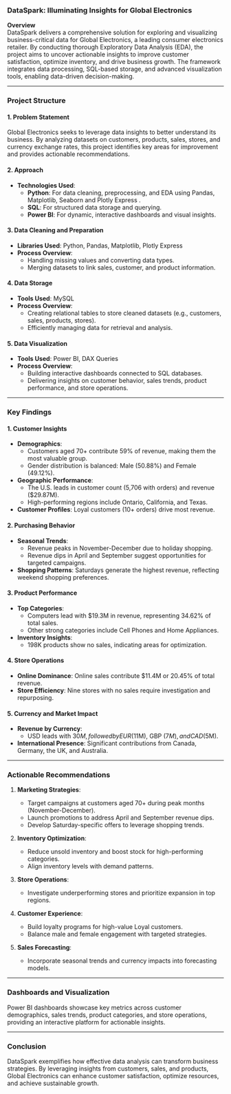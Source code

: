 ### DataSpark: Illuminating Insights for Global Electronics  

**Overview**  
DataSpark delivers a comprehensive solution for exploring and visualizing business-critical data for Global Electronics, a leading consumer electronics retailer. By conducting thorough Exploratory Data Analysis (EDA), the project aims to uncover actionable insights to improve customer satisfaction, optimize inventory, and drive business growth. The framework integrates data processing, SQL-based storage, and advanced visualization tools, enabling data-driven decision-making.  

---

### **Project Structure**  

#### **1. Problem Statement**  
Global Electronics seeks to leverage data insights to better understand its business. By analyzing datasets on customers, products, sales, stores, and currency exchange rates, this project identifies key areas for improvement and provides actionable recommendations.  

#### **2. Approach**  
- **Technologies Used**:  
  - **Python**: For data cleaning, preprocessing, and EDA using Pandas, Matplotlib, Seaborn and Plotly Express .  
  - **SQL**: For structured data storage and querying.  
  - **Power BI**: For dynamic, interactive dashboards and visual insights.  

#### **3. Data Cleaning and Preparation**  
- **Libraries Used**: Python, Pandas, Matplotlib, Plotly Express  
- **Process Overview**:  
  - Handling missing values and converting data types.  
  - Merging datasets to link sales, customer, and product information.  

#### **4. Data Storage**  
- **Tools Used**: MySQL  
- **Process Overview**:  
  - Creating relational tables to store cleaned datasets (e.g., customers, sales, products, stores).  
  - Efficiently managing data for retrieval and analysis.  

#### **5. Data Visualization**  
- **Tools Used**: Power BI, DAX Queries  
- **Process Overview**:  
  - Building interactive dashboards connected to SQL databases.  
  - Delivering insights on customer behavior, sales trends, product performance, and store operations.  

---

### **Key Findings**  

#### **1. Customer Insights**  
- **Demographics**:  
  - Customers aged 70+ contribute 59% of revenue, making them the most valuable group.  
  - Gender distribution is balanced: Male (50.88%) and Female (49.12%).  
- **Geographic Performance**:  
  - The U.S. leads in customer count (5,706 with orders) and revenue ($29.87M).  
  - High-performing regions include Ontario, California, and Texas.  
- **Customer Profiles**: Loyal customers (10+ orders) drive most revenue.  

#### **2. Purchasing Behavior**  
- **Seasonal Trends**:  
  - Revenue peaks in November-December due to holiday shopping.  
  - Revenue dips in April and September suggest opportunities for targeted campaigns.  
- **Shopping Patterns**: Saturdays generate the highest revenue, reflecting weekend shopping preferences.  

#### **3. Product Performance**  
- **Top Categories**:  
  - Computers lead with $19.3M in revenue, representing 34.62% of total sales.  
  - Other strong categories include Cell Phones and Home Appliances.  
- **Inventory Insights**:  
  - 198K products show no sales, indicating areas for optimization.  

#### **4. Store Operations**  
- **Online Dominance**: Online sales contribute $11.4M or 20.45% of total revenue.  
- **Store Efficiency**: Nine stores with no sales require investigation and repurposing.  

#### **5. Currency and Market Impact**  
- **Revenue by Currency**:  
  - USD leads with $30M, followed by EUR ($11M), GBP ($7M), and CAD ($5M).  
- **International Presence**: Significant contributions from Canada, Germany, the UK, and Australia.  

---

### **Actionable Recommendations**  
1. **Marketing Strategies**:  
   - Target campaigns at customers aged 70+ during peak months (November-December).  
   - Launch promotions to address April and September revenue dips.  
   - Develop Saturday-specific offers to leverage shopping trends.  

2. **Inventory Optimization**:  
   - Reduce unsold inventory and boost stock for high-performing categories.  
   - Align inventory levels with demand patterns.  

3. **Store Operations**:  
   - Investigate underperforming stores and prioritize expansion in top regions.  

4. **Customer Experience**:  
   - Build loyalty programs for high-value Loyal customers.  
   - Balance male and female engagement with targeted strategies.  

5. **Sales Forecasting**:  
   - Incorporate seasonal trends and currency impacts into forecasting models.  

---

### **Dashboards and Visualization**  
Power BI dashboards showcase key metrics across customer demographics, sales trends, product categories, and store operations, providing an interactive platform for actionable insights.  

---

### **Conclusion**  
DataSpark exemplifies how effective data analysis can transform business strategies. By leveraging insights from customers, sales, and products, Global Electronics can enhance customer satisfaction, optimize resources, and achieve sustainable growth.  
